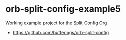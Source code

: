 # orb-split-config-example5

Working example project for the Split Config Org

* https://github.com/bufferings/orb-split-config

